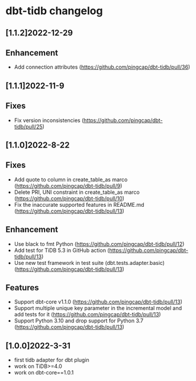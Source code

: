 # dbt-tidb changelog

## [1.1.2]2022-12-29
## Enhancement
- Add connection attributes (https://github.com/pingcap/dbt-tidb/pull/36)

## [1.1.1]2022-11-9
## Fixes
- Fix version inconsistencies (https://github.com/pingcap/dbt-tidb/pull/25)

## [1.1.0]2022-8-22
## Fixes
- Add quote to column in create_table_as marco (https://github.com/pingcap/dbt-tidb/pull/9)
- Delete PRI, UNI constraint in create_table_as marco (https://github.com/pingcap/dbt-tidb/pull/10)
- Fix the inaccurate supported features in README.md (https://github.com/pingcap/dbt-tidb/pull/13)

## Enhancement
- Use black to fmt Python (https://github.com/pingcap/dbt-tidb/pull/12)
- Add test for TiDB 5.3 in GitHub action (https://github.com/pingcap/dbt-tidb/pull/13)
- Use new test framework in test suite (dbt.tests.adapter.basic) (https://github.com/pingcap/dbt-tidb/pull/13)

## Features
- Support dbt-core v1.1.0 (https://github.com/pingcap/dbt-tidb/pull/13)
- Support multiple unique key parameter in the incremental model and add tests for it (https://github.com/pingcap/dbt-tidb/pull/13)
- Support Python 3.10 and drop support for Python 3.7 (https://github.com/pingcap/dbt-tidb/pull/13)

## [1.0.0]2022-3-31
* first tidb adapter for dbt plugin
* work on TiDB>=4.0
* work on dbt-core==1.0.1
